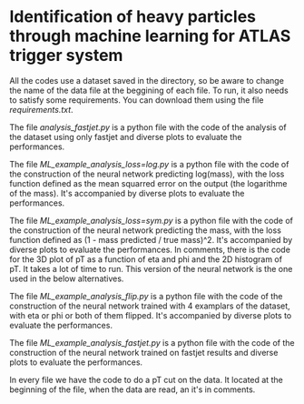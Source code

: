 # Identification of heavy particles through machine learning for ATLAS trigger system

All the codes use a dataset saved in the directory, so be aware to change the name of the data file at the beggining of each file. To run, it also needs to satisfy some requirements. You can download them using the file *requirements.txt*.

The file *analysis_fastjet.py* is a python file with the code of the analysis of the dataset using only fastjet and diverse plots to evaluate the performances.

The file *ML_example_analysis_loss=log.py* is a python file with the code of the construction of the neural network predicting log(mass), with the loss function defined as the mean squarred error on the output (the logarithme of the mass). It's accompanied by diverse plots to evaluate the performances.

The file *ML_example_analysis_loss=sym.py* is a python file with the code of the construction of the neural network predicting the mass, with the loss function defined as (1 - mass predicted / true mass)^2. It's accompanied by diverse plots to evaluate the performances. In comments, there is the code for the 3D plot of pT as a function of eta and phi and the 2D histogram of pT. It takes a lot of time to run. This version of the neural network is the one used in the below alternatives.

The file *ML_example_analysis_flip.py* is a python file with the code of the construction of the neural network trained with 4 examplars of the dataset, with eta or phi or both of them flipped. It's accompanied by diverse plots to evaluate the performances.

The file *ML_example_analysis_fastjet.py* is a python file with the code of the construction of the neural network trained on fastjet results and diverse plots to evaluate the performances.

In every file we have the code to do a pT cut on the data. It located at the beginning of the file, when the data are read, an it's in comments.

